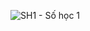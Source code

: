 ![SH1 - Số học 1](https://github.com/VanHoang110802/Competitive_Programming/assets/108053955/f4f73e57-4d8f-49ae-af88-585dc19536ac)
